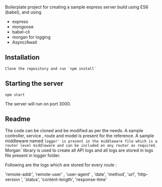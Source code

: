 Boilerplate project for creating a sample express server build using ES6 (babel), and using 

+ express
+ mongoose
+ babel-cli
+ morgan for logging
+ Async/Await

## Installation

```
Clone the repository and run `npm install`
```

## Starting the server

```
npm start
```

The server will run on port 3000.

## Readme

The code can be cloned and be modified as per the needs.
A sample controller, service , route and model is present for the reference.
A sample middleware named `logger' is present in the middleware file which is a router level middleware and can be included on any router as required.
`Morgan` library is used to create all API logs and all logs are stored in logs file present in logger folder.

Following are the logs which are stored for every route : 

'remote-addr', 
'remote-user' ,
'user-agent' ,
'date',
'method',
'url',
'http-version ',
'status', 
'content-length', 
'response-time'


